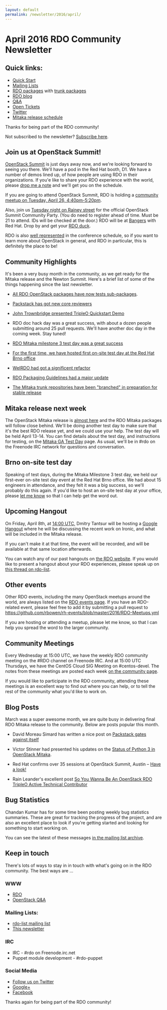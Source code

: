 ```yaml
---
layout: default
permalink: /newsletter/2016/april/
---
```

# April 2016 RDO Community Newsletter

## Quick links:

* [Quick Start](http://rdoproject.org/quickstart)
* [Mailing Lists](http://rdoproject.org/Mailing_lists)
* [RDO packages](http://rdoproject.org/repos/) with [trunk packages](http://rdoproject.org/repos/openstack/openstack-trunk/)
* [RDO blog](http://rdoproject.org/blog)
* [Q&A](http://ask.openstack.org/)
* [Open Tickets](http://tm3.org/rdobugs)
* [Twitter](http://twitter.com/rdocommunity)
* [Mitaka release schedule](http://docs.openstack.org/releases/schedules/mitaka.html)

Thanks for being part of the RDO community!

Not subscribed to the newsletter? [Subscribe here](http://www.redhat.com/mailman/listinfo/rdo-newsletter).

## Join us at OpenStack Summit!

[OpenStack Summit](https://www.openstack.org/summit/austin-2016/) is
just days away now, and we're looking forward to seeing you there.
We'll have a pod in the Red Hat booth, D1. We have a number of demos
lined up, of how people are using RDO in their organizations. If you'e
like to share your RDO experience with the world, please [drop me a
note](mailto:rbowen@redhat.com) and we'll get you on the schedule.

If you are going to attend OpenStack Summit, RDO is holding a [community meetup on Tuesday, April 26, 4:40pm-5:20pm](https://www.openstack.org/summit/austin-2016/summit-schedule/events/6892?goback=1).

Also, join us [Tuesday night on Rainey
street](https://www.eventbrite.com/e/stackcity-austin-a-community-festival-for-stackers-tickets-24174378216)
for the official OpenStack Summit Community Party. (You do need to
register ahead of time. Must be 21 to attend. IDs will be checked at
the door.) RDO will be at [Bangers](http://www.bangersaustin.com/)
with Red Hat. Drop by and get your [RDO
duck](https://www.rdoproject.org/blog/2015/10/ducks/).

RDO is also [well
represented](http://redhatstackblog.redhat.com/2016/03/16/red-hat-confirms-over-35-sessions-at-openstack-summit-austin-have-a-look/)
in the conference schedule, so if you want to learn more about
OpenStack in general, and RDO in particular, this is definitely the
place to be!

## Community Highlights

It's been a very busy month in the community, as we get ready for the Mitaka release and the Newton Summit. Here's a brief list of some of the things happening since the last newsletter.

* [All RDO OpenStack packages have now tests sub-packages](https://trello.com/c/UxssYzQl/142-python-service-tests-subpackage-for-openstack-projects).

* [Packstack has got new core reviewers](https://www.redhat.com/archives/rdo-list/2016-March/msg00006.html)

* [John Trownbridge presented TripleO Quickstart Demo](https://www.youtube.com/watch?v=4O8KvC66eeU)

* RDO doc hack day was a great success, with about a dozen people submitting around 25 pull requests. We'll have another doc day in the coming week. Stay tuned!

* [RDO Mitaka milestone 3 test day was a great success](https://www.rdoproject.org/testday/mitaka/milestone3/)

* [For the first time, we have hosted first on-site test day at the Red Hat Brno office](https://trello.com/c/05cl3pjg/140-rdo-on-site-test-day-in-brno)

* [WeIRDO had got a significent refactor](https://www.redhat.com/archives/rdo-list/2016-March/msg00175.html)

* [RDO Packaging Guidelines had a major update](https://www.redhat.com/archives/rdo-list/2016-March/msg00123.html)

* [The Mitaka trunk repositories have been "branched" in preparation for stable release](https://www.redhat.com/archives/rdo-list/2016-March/msg00135.html)

## Mitaka release next week

The OpenStack Mitaka release is [almost
here](http://releases.openstack.org/mitaka/schedule.html) and the RDO
Mitaka packages will follow close behind. We'll be doing another test
day to make sure that it's the best RDO release yet, and we could use
your help. The test day will be held April 13-14.
You can find details about the test day, and instructions for testing,
on the [Mitaka GA Test Day](https://www.rdoproject.org/testday/mitaka/ga) page. As
usual, we'll be in #rdo on the Freenode IRC network for questions and conversation.

## Brno on-site test day

Speaking of test days, during the Mitaka Milestone 3 test day, we held
our first-ever on-site test day event at the Red Hat Brno office. We
had about 15 engineers in attendance, and they felt it was a big
success, so we'll probably do this again. If you'd like to host an
on-site test day at your office, please [let me know](mailto:rbowen@redhat.com) so that I can
help get the word out.

## Upcoming Hangout

On Friday, April 8th, at [14:00
UTC](http://www.timeanddate.com/worldclock/converted.html?iso=20160408T14&p1=0&p2=848),
Dmitry Tantsur will be hosting a [Google
Hangout](https://plus.google.com/events/cs6n7g4uihrap7ua4dt52vsdjfo)
where he will be discussing the recent work on Ironic, and what will
be included in the Mitaka release.

If you can't make it at that time, the event will be recorded, and
will be available at that same location afterwards.

You can watch any of our past hangouts on [the RDO
website](http://rdoproject.org/community/hangouts/). If you would like
to present a hangout about your RDO experiences, please speak up on
[this thread on
rdo-list](https://www.redhat.com/archives/rdo-list/2016-April/msg00001.html).

## Other events

Other RDO events, including the many OpenStack meetups around the
world, are always listed on the [RDO events page](http://rdoproject.org/events).
If you have an RDO-related event, please feel free to add it by submitting a pull
request to
https://github.com/rbowen/rh-events/blob/master/2016/RDO-Meetups.yml

If you are hosting or attending a meetup, please let me know, so that
I can help you spread the word to the larger community.

## Community Meetings 

Every Wednesday at 15:00 UTC, we have the weekly RDO community meeting
on the #RDO channel on Freenode IRC. And at 15:00 UTC Thursdays, we
have the CentOS Cloud SIG Meeting on #centos-devel. The notes from
these meetings are posted each week 
[on the community page](/community/#discuss).

If you would like to participate in the RDO community, attending these
meetings is an excellent way to find out where you can help, or to
tell the rest of the community what you'd like to work on.

## Blog Posts

March was a super awesome month, we are quite busy in delivering final RDO Mitaka release to the community. Below are posts popular this month.

* David Moreau Simard has written a nice post on [Packstack gates against itself](https://dmsimard.com/2016/03/02/packstack-gates-against-itself/)

* Victor Stinner had presented his updates on the [Status of Python 3 in OpenStack Mitaka](https://blogs.rdoproject.org/7894/status-of-python-3-in-openstack-mitaka).

* Red Hat confirms over 35 sessions at OpenStack Summit, Austin – [Have a look!](http://redhatstackblog.redhat.com/2016/03/16/red-hat-confirms-over-35-sessions-at-openstack-summit-austin-have-a-look/)

* Rain Leander's excellent post [So You Wanna Be An OpenStack RDO TripleO Active Technical Contributor](http://groningenrain.nl/so-you-wanna-be-an-openstack-rdo-tripleo-active-technical-contributor/)

## Bug Statistics 

Chandan Kumar has for some time been posting weekly bug statistics summaries.
These are great for tracking the progress of the project, and are also
an excellent place to look if you're getting started and looking for
something to start working on.

You can see the latest of these messages [in the mailing list
archive](https://www.redhat.com/archives/rdo-list/2016-March/msg00185.html).

## Keep in touch 

There's lots of ways to stay in in touch with what's going on in the
RDO community. The best ways are ...


### WWW 
* [RDO](http://rdoproject.org/)
* [OpenStack Q&A](http://ask.openstack.org/ )

### Mailing Lists: 
* [rdo-list mailing list](http://www.redhat.com/mailman/listinfo/rdo-list )
* [This newsletter](http://www.redhat.com/mailman/listinfo/rdo-newsletter )

### IRC 
* IRC - #rdo on Freenode.irc.net
* Puppet module development - #rdo-puppet

### Social Media
* [Follow us on Twitter](http://twitter.com/rdocommunity )
* [Google+](http://tm3.org/rdogplus )
* [Facebook](http://facebook.com/rdocommunity)

Thanks again for being part of the RDO community!

